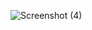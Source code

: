 ![Screenshot (4)](https://github.com/ekta9970/Certifications/assets/144891927/0ad136c4-e554-40df-8a66-2575ac1c55ba)
